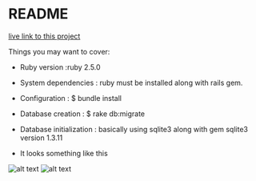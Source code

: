 # README

[live link to this project](http://eloquenceblog.herokuapp.com/)

Things you may want to cover:

* Ruby version :ruby 2.5.0

* System dependencies : ruby must be installed along with rails gem.

* Configuration : $ bundle install

* Database creation : $ rake db:migrate

* Database initialization : basically using sqlite3 along with gem sqlite3 version 1.3.11

* It looks something like this

![alt text](https://github.com/Sharmanidhi989/basic-image-upload/blob/master/screenshot/1.jpg)
![alt text](https://github.com/Sharmanidhi989/basic-image-upload/blob/master/screenshot/2.jpg)
